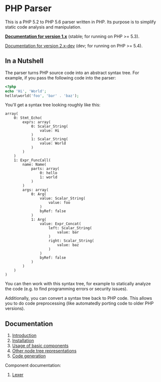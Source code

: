 PHP Parser
==========

This is a PHP 5.2 to PHP 5.6 parser written in PHP. Its purpose is to simplify static code analysis and
manipulation.

[**Documentation for version 1.x**][doc_1_x] (stable; for running on PHP >= 5.3).

[Documentation for version 2.x-dev][doc_master] (dev; for running on PHP >= 5.4).

In a Nutshell
-------------

The parser turns PHP source code into an abstract syntax tree. For example, if you pass the following code into the
parser:

```php
<?php
echo 'Hi', 'World';
hello\world('foo', 'bar' . 'baz');
```

You'll get a syntax tree looking roughly like this:

```
array(
    0: Stmt_Echo(
        exprs: array(
            0: Scalar_String(
                value: Hi
            )
            1: Scalar_String(
                value: World
            )
        )
    )
    1: Expr_FuncCall(
        name: Name(
            parts: array(
                0: hello
                1: world
            )
        )
        args: array(
            0: Arg(
                value: Scalar_String(
                    value: foo
                )
                byRef: false
            )
            1: Arg(
                value: Expr_Concat(
                    left: Scalar_String(
                        value: bar
                    )
                    right: Scalar_String(
                        value: baz
                    )
                )
                byRef: false
            )
        )
    )
)
```

You can then work with this syntax tree, for example to statically analyze the code (e.g. to find
programming errors or security issues).

Additionally, you can convert a syntax tree back to PHP code. This allows you to do code preprocessing
(like automatedly porting code to older PHP versions).

Documentation
-------------

 1. [Introduction](doc/0_Introduction.markdown)
 2. [Installation](doc/1_Installation.markdown)
 3. [Usage of basic components](doc/2_Usage_of_basic_components.markdown)
 4. [Other node tree representations](doc/3_Other_node_tree_representations.markdown)
 5. [Code generation](doc/4_Code_generation.markdown)

Component documentation:

 1. [Lexer](doc/component/Lexer.markdown)

 [doc_1_x]: https://github.com/nikic/PHP-Parser/tree/1.x/doc
 [doc_master]: https://github.com/nikic/PHP-Parser/tree/master/doc

